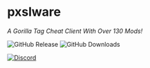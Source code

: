 <p align="center">
  <h1>pxslware</h1>
  <p><em>A Gorilla Tag Cheat Client With Over 130 Mods!</em></p>

  <p>
    <img src="https://img.shields.io/github/v/release/PxslGames/pxslware?display_name=release&style=for-the-badge&label=Version&color=238400ff" alt="GitHub Release" />
    <img src="https://img.shields.io/github/downloads/PxslGames/pxslware/total?style=for-the-badge&color=%238400ff" alt="GitHub Downloads" />
  </p>

  <p>
    <a href="https://discord.gg/9QDjPsE7bQ" target="_blank" rel="noopener noreferrer">
      <img src="https://img.shields.io/discord/1358840188469772581?style=for-the-badge&color=%238400ff" alt="Discord" />
    </a>
  </p>
</p>
